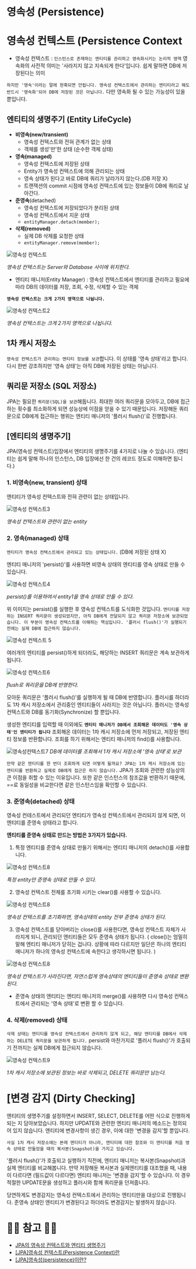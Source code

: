 # 영속성 (Persistence)

# 영속성 컨텍스트  (Persistence Context

- 영속성 컨텍스트 : ``인스턴스로 존재하는 엔티티를 관리하고 영속화시키는 논리적 영역`` 영속화의 사전적 의미는 '사라지지 않고 지속되게 한다'입니다. 쉽게 말하면 DB에 저장된다는 의미

``하지만 '영속'이라는 말에 현혹되면 안됩니다. 영속성 컨텍스트에서 관리하는 엔티티라고 해도 반드시 '영속화'되어 DB에 저장된 것은 아닙니다.`` 다만 영속화 될 수 있는 가능성이 있을 뿐입니다.

## 엔티티의 생명주기 (Entity LifeCycle)

- **비영속(new/transient)**
    - 영속성 컨텍스트와 전혀 관계가 없는 상태
    - 객체를 생성'만'한 상태 (순수한 객체 상태)
- **영속(managed)**
    - 영속성 컨텍스트에 저장된 상태
    - Entity가 영속성 컨텍스트에 의해 관리되는 상태
    - 영속 상태가 된다고 바로 DB에 쿼리가 날라가지 않는다.(DB 저장 X)
    - 트랜잭션의 commit 시점에 영속성 컨텍스트에 있는 정보들이 DB에 쿼리로 날아간다.
- **준영속**(detached)
    - 영속성 컨텍스트에 저장되었다가 분리된 상태
    - 영속성 컨텍스트에서 지운 상태
    - ``entityManager.detach(member);``
- **삭제(removed)**
    - 실제 DB 삭제를 요청한 상태
    - ``entityManager.remove(member);``

![영속성 컨텍스트](img/영속성컨텍스트1.jpeg)

*영속성 컨텍스트는 Server와 Database 사이에 위치한다.*

- 엔티티 매니저(Entity Manager) : 영속성 컨텍스트에서 엔티티를 관리하고 필요에 따라 DB의 데이터를 저장, 조회, 수정, 삭제할 수 있는 객체

**``영속성 컨텍스트는 크게 2가지 영역으로 나뉩니다.``**

![영속성 컨텍스트2](img/영속성컨텍스트2.jpeg)

*영속성 컨텍스트는 크게 2가지 영역으로 나뉩니다.*

## 1차 캐시 저장소

``영속성 컨텍스트가 관리하는 엔티티 정보를 보관``합니다. 이 상태를 '영속 상태'라고 합니다. 다시 한번 강조하지만 '영속 상태'는 아직 DB에 저장된 상태는 아닙니다.

## 쿼리문 저장소 (SQL 저장소)

JPA는 필요한 ``쿼리문(SQL)을 보관``해둡니다. 최대한 여러 쿼리문을 모아두고, DB에 접근하는 횟수를 최소화하게 되면 성능상에 이점을 얻을 수 있기 때문입니다. 저장해둔 쿼리문으로 DB에게 접근하는 행위는 엔티티 매니저의 '플러시 flush()'로 진행합니다.

## [엔티티의 생명주기]

JPA(영속성 컨텍스트)입장에서 엔티티의 생명주기를 4가지로 나눌 수 있습니다. (엔티티는 쉽게 말해 하나의 인스턴스, DB 입장에선 한 건의 레코드 정도로 이해하면 됩니다.)

### 1. 비영속(new, transient) 상태

엔티티가 영속성 컨텍스트와 전혀 관련이 없는 상태입니다.

![영속성 컨텍스트3](img/영속성컨텍스트3.jpeg)

*영속성 컨텍스트와 관련이 없는 entity*

### 2. 영속(managed) 상태

``엔티티가 영속성 컨텍스트에서 관리되고 있는 상태입니다.`` (DB에 저장된 상태 X)

엔티티 매니저의 'persist()'를 사용하면 비영속 상태의 엔티티를 영속 상태로 만들 수 있습니다.

![영속성 컨텍스트4](img/영속성컨텍스트4.jpeg)

*persist()를 이용하여서 entity1을 영속 상태로 만들 수 있다.*

위 이미지는 persist()를 실행한 후 영속성 컨텍스트를 도식화한 것입니다. ``엔티티를 저장하는 INSERT 쿼리문이 생성되었지만, 아직 DB에게 전달되지 않고 쿼리문 저장소에 보관되었습니다. 이 부분이 영속성 컨텍스트를 이해하는 핵심입니다. '플러시 flush()'가 실행되기 전에는 실제 DB에 접근하지 않습니다.``

![영속성 컨텍스트 5](img/영속성컨텍스트5.jpeg)

여러개의 엔티티를 persist()하게 되더라도, 해당하는 INSERT 쿼리문은 계속 보관하게 됩니다.

![영속성 컨텍스트6](img/영속성컨텍스트6.jpeg)

*flush로 쿼리문을 DB에 반영한다.*

모아둔 쿼리문은 '플러시 flush()'를 실행하게 될 때 DB에 반영합니다. 플러시를 하더라도 1차 캐시 저장소에서 관리중인 엔티티들이 사라지는 것은 아닙니다. 플러시는 영속성 컨텍스트와 DB를 동기화(Synchronize) 할 뿐입니다.

생성한 엔티티를 입력할 때 이외에도 **``엔티티 매니저가 DB에서 조회해온 데이터도 '영속 상태'인 엔티티가 됩니다``** 조회해온 데이터는 1차 캐시 저장소에 먼저 저장되고, 저장된 엔티티 정보를 반환합니다. 조회를 하기 위해서는 엔티티 매니저의 find()를 사용합니다.

![영속성컨텍스트7](img/영속성컨텍스트7.jpeg)
*DB에 데이터를 조회해서 1차 캐시 저장소에 '영속 상태'로 보관*

``만약 같은 엔티티를 한 번더 조회하게 되면 어떻게 될까요? JPA는 1차 캐시 저장소에 있는 엔티티를 반환하고 실제로 DB에게 접근은 하지 않습니다.`` JPA가 조회와 관련한 성능상의 큰 이점을 취할 수 있는 이유입니다. 또한 같은 인스턴스의 참조값을 반환하기 때문에, ==로 동일성을 비교한다면 같은 인스턴스임을 확인할 수 있습니다.

### 3. 준영속(detached) 상태

영속성 컨테스트에서 관리되던 엔티티가 영속성 컨텍스트에서 관리되지 않게 되면, 이 엔티티를 준영속 상태라고 합니다.

**엔티티를 준영속 상태로 만드는 방법은 3가지가 있습니다.**

 1. 특정 엔티티를 준영속 상태로 만들기 위해서는 엔티티 매니저의 detach()를 사용합니다.

![영속성 컨텍스트8](img/영속성컨텍스트8.jpeg)

*특정 entity만 준영속 상태로 만들 수 있다.*

 2. 영속성 컨텍스트 전체를 초기화 시키는 clear()를 사용할 수 있습니다. 

![영속성 컨텍스트8](img/영속성컨텍스트9.jpeg)

_영속성 컨텍스트를 초기화하면, 영속상태의 entity 전부 준영속 상태가 된다._

 3. 영속성 컨텍스트를 닫아버리는 close()를 사용한다면, 영속성 컨텍스트 자체가 사라지게 되니, 관리되던 엔티티들은 모두 준영속 상태가 됩니다. ( close()는 엄밀히 말해 엔티티 매니저가 닫히는 겁니다. 상황에 따라 다르지만 일단은 하나의 엔티티 매니저가 하나의 영속성 컨텍스트에 속한다고 생각하시면 됩니다. )

![영속성 컨텍스트8](img/영속성컨텍스트10.jpeg)

*영속성 컨텍스트가 사라진다면, 자연스럽게 영속상태의 엔티티들이 준영속 상태로 변환된다.*

- 준영속 상태의 엔티티는 엔티티 매니저의 merge()를 사용하면 다시 영속성 컨텍스트에서 관리되는 '영속 상태'로 변환 할 수 있습니다.

### 4. 삭제(removed) 상태

``삭제 상태는 엔티티를 영속성 컨텍스트에서 관리하지 않게 되고, 해당 엔티티를 DB에서 삭제하는 DELETE 쿼리문을 보관하게 됩니다.`` persist와 마찬가지로 '플러시 flush()'가 호출되기 전까지는 실제 DB에게 접근되지 않습니다.

![영속성 컨텍스트9](img/영속성컨텍스트11.jpeg)

*1차 캐시 저장소에 보관된 정보는 바로 삭제되고, DELETE 쿼리문만 남는다.*

# [변경 감지 (Dirty Checking]

엔티티의 생명주기를 설정하면서 INSERT, SELECT, DELETE를 어떤 식으로 진행하게 되는 지 담아보았습니다. 하지만 UPDATE와 관련한 엔티티 매니저의 메소드는 정의되어 있지 않습니다. 엔티티에 변경사항이 생긴 경우, 이에 대한 '변경을 감지'할 뿐입니다.

``사실 1차 캐시 저장소에는 본래 엔티티가 아니라, 엔티티에 대한 참조와 이 엔티티를 처음 영속 상태로 만들었을 때의 복사본(Snapshot)을 가지고 있습니다. ``

'플러시 flush()'가 호출되고 실행하기 직전에, 엔티티 매니저는 복사본(Snapshot)과 실제 엔티티를 비교해봅니다. 만약 저장해둔 복사본과 실제엔티티를 대조했을 때, 내용이 다르다면 (필드값이 다르다면) 엔티티 매니저는 '변경을 감지'할 수 있습니다. 이 경우 적절한 UPDATE문을 생성하고 플러시와 함께 쿼리문을 던져줍니다.

당연하게도 변경감지는 영속성 컨텍스트에서 관리하는 엔티티만을 대상으로 진행됩니다. 준영속 상태인 엔티티가 변경된다고 하더라도 변경감지는 발생하지 않습니다.

# 🙆‍♂️ 참고 🙇‍♂️ 

- [JPA의 영속성 컨텍스트와 엔티티 생명주기]([https://siyoon210.tistory.com/138](https://siyoon210.tistory.com/138))
- [[JPA]영속성 컨텍스트(Persistence Context)란]([https://gmlwjd9405.github.io/2019/08/06/persistence-context.html])
- [[JPA]영속성(persistence)이란?](https://data-make.tistory.com/609)